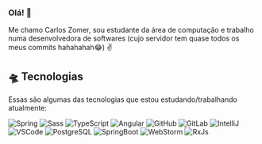 ### Olá! 👋

Me chamo Carlos Zomer, sou estudante da área de computação e trabalho numa desenvolvedora de softwares (cujo servidor tem quase todos os meus commits hahahahah😂) ✌️

## 🛸 Tecnologias

Essas são algumas das tecnologias que estou estudando/trabalhando atualmente:

![Spring](https://img.shields.io/badge/Spring-6DB33F?style=for-the-badge&logo=spring&logoColor=white)
![Sass](https://img.shields.io/badge/Sass-CC6699?style=for-the-badge&logo=sass&logoColor=white)
![TypeScript](https://img.shields.io/badge/TypeScript-007ACC?style=for-the-badge&logo=typescript&logoColor=white)
![Angular](https://img.shields.io/badge/Angular-DD0031?style=for-the-badge&logo=angular&logoColor=white)
![GitHub](https://img.shields.io/badge/GitHub-100000?style=for-the-badge&logo=github&logoColor=white)
![GitLab](https://img.shields.io/badge/GitLab-330F63?style=for-the-badge&logo=gitlab&logoColor=white)
![IntelliJ](https://img.shields.io/badge/IntelliJ_IDEA-000000.svg?style=for-the-badge&logo=intellij-idea&logoColor=white)
![VSCode](https://img.shields.io/badge/Visual_Studio_Code-0078D4?style=for-the-badge&logo=visual%20studio%20code&logoColor=white)
![PostgreSQL](https://img.shields.io/badge/PostgreSQL-316192?style=for-the-badge&logo=postgresql&logoColor=white)
![SpringBoot](https://img.shields.io/badge/Spring_Boot-F2F4F9?style=for-the-badge&logo=spring-boot)
![WebStorm](https://img.shields.io/badge/WebStorm-000000?style=for-the-badge&logo=WebStorm&logoColor=white)
![RxJs](https://img.shields.io/badge/ReactiveX-B7178C?style=for-the-badge&logo=ReactiveX&logoColor=white)
